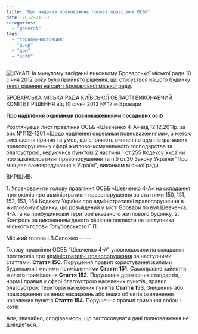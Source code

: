 ```yaml
---
title: "Про надання повноважень голові правління ОСББ"
date: 2012-01-13
categories: 
  - "general"
tags: 
  - "горадминистрация"
  - "двор"
  - "дом"
  - "осбб"
---
```


![](http://shevchenko4a.brovary.org/wp-content/uploads/2012/01/KUpAP.jpg "КУпАП")На минулому засіданні виконкому Броварської міської ради 10 січня 2012 року було прийнято рішення, що стосується нашого будинку: [текст рішення на сайті Броварської міської ради](http://brovary-rada.gov.ua/rіshennya-vikonavchogo-komіtetu-16 "Про наділення окремими повноваженнями").

БРОВАРСЬКА МІСЬКА РАДА КИЇВСЬКОЇ ОБЛАСТІ ВИКОНАВЧИЙ КОМІТЕТ РІШЕННЯ від 10 січня 2012 № 17 м.Бровари

**Про наділення окремими повноваженнями посадових осіб**

Розглянувши лист правління ОСББ «Шевченко 4-А» від 12.12.2011р. за вих.№1112-1201 «Щодо наділення окремими повноваженнями», з метою зменшення причин та умов, що сприяють вчиненню адміністративних правопорушень у сфері житлово-комунального господарства та благоустрою, керуючись пунктом 2 частини 1 ст.255 Кодексу України про адміністративні правопорушення та п.б ст.30 Закону України "Про місцеве самоврядування в Україні", виконком міської ради <!--more-->

ВИРІШИВ:

1\. Уповноважити голову правління ОСББ «Шевченко 4-А» на складання протоколів про адміністративні правопорушення за статтями 150, 151, 152, 153, 154 Кодексу України про адміністративні правопорушення в житловому будинку, що розміщений у місті Бровари по вул.Шевченка, 4-А та на прибудинковій території вказаного житлового будинку. 2. Контроль за виконанням даного рішення покласти на заступника міського голови Голубовського Г.П.

Міський голова І.В.Сапожко -----

Голову правління ОСББ "Шевченко 4-А" уповноважили на складання протоколів про [адміністративні правопорушення](http://search.ligazakon.ua/l_doc2.nsf/link1/KD0005.html "КУпАП") за наступними статтями: **Стаття 150.** Порушення правил користування жилими будинками і жилими приміщеннями **Стаття 151.** Самоправне зайняття жилого приміщення **Стаття 152.** Порушення державних стандартів, норм і правил у сфері благоустрою населених пунктів, правил благоустрою територій населених пунктів **Стаття 153.** Знищення або пошкодження зелених насаджень або інших об'єктів озеленення населених пунктів **Стаття 154.** Порушення правил тримання собак і котів

Але, звичайно, сподіваємось, що застосовувати дані повноваження не доведеться.
